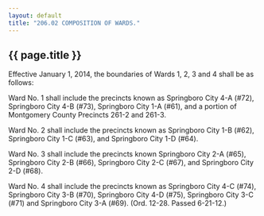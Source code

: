 ```yaml
---
layout: default 
title: "206.02 COMPOSITION OF WARDS."
---
```


{{ page.title }}
----------------

Effective January 1, 2014, the boundaries of Wards 1, 2, 3 and 4 shall
be as follows:

Ward No. 1 shall include the precincts known as Springboro City 4-A
(\#72), Springboro City 4-B (\#73), Springboro City 1-A (\#61), and a
portion of Montgomery County Precincts 261-2 and 261-3.

Ward No. 2 shall include the precincts known as Springboro City 1-B
(\#62), Springboro City 1-C (\#63), and Springboro City 1-D (\#64).

Ward No. 3 shall include the precincts known Springboro City 2-A (\#65),
Springboro City 2-B (\#66), Springboro City 2-C (\#67), and Springboro
City 2-D (\#68).

Ward No. 4 shall include the precincts known as Springboro City 4-C
(\#74), Springboro City 3-B (\#70), Springboro City 4-D (\#75),
Springboro City 3-C (\#71) and Springboro City 3-A (\#69). (Ord. 12-28.
Passed 6-21-12.)
